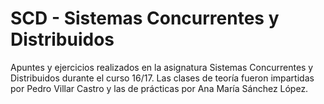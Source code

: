 # SCD - Sistemas Concurrentes y Distribuidos

Apuntes y ejercicios realizados en la asignatura Sistemas Concurrentes y Distribuidos durante el curso 16/17. Las clases de teoría fueron impartidas por Pedro Villar Castro y las de prácticas por Ana María Sánchez López.